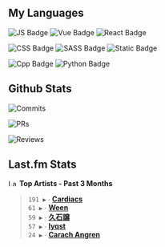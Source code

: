 ## My Languages

![JS Badge](https://img.shields.io/badge/Javascript-%2321262d?style=for-the-badge&logo=javascript&logoColor=%23F7DF1E)
![Vue Badge](https://img.shields.io/badge/Vue-%2321262d?style=for-the-badge&logo=vuedotjs&logoColor=%234FC08D)
![React Badge](https://img.shields.io/badge/React-%2321262d?style=for-the-badge&logo=react&logoColor=%2361DAFB)

![CSS Badge](https://img.shields.io/badge/CSS-%2321262d?style=for-the-badge&logo=css3&logoColor=%231572B6)
![SASS Badge](https://img.shields.io/badge/SASS-%2321262d?style=for-the-badge&logo=sass&logoColor=%23CC6699)
![Static Badge](https://img.shields.io/badge/Tailwind-%2321262d?style=for-the-badge&logo=tailwindcss&logoColor=%2306B6D4)

![Cpp Badge](https://img.shields.io/badge/C%2B%2B-%2321262d?style=for-the-badge&logo=cplusplus&logoColor=%2300599C)
![Python Badge](https://img.shields.io/badge/Python-%2321262d?style=for-the-badge&logo=python&logoColor=%233776AB)

## Github Stats

![Commits](https://img.shields.io/badge/commits%20pushed-%2321262d?style=for-the-badge&label=878&labelColor=87c4f2)

![PRs](https://img.shields.io/badge/pull%20requests%20submitted-%2321262d?style=for-the-badge&label=161&labelColor=fcabd8)

![Reviews](https://img.shields.io/badge/pull%20requests%20reviewed-%2321262d?style=for-the-badge&label=95&labelColor=ffe799)

## Last.fm Stats
<!--START_LASTFM_ARTISTS:{"period": "3month", "rows": 5}-->
<a href="https://last.fm" target="_blank"><img src="https://user-images.githubusercontent.com/17434202/215290617-e793598d-d7c9-428f-9975-156db1ba89cc.svg" alt="Last.fm Logo" width="18" height="13"/></a> **Top Artists - Past 3 Months**

> `191 ▶️` ∙ **[Cardiacs](https://www.last.fm/music/Cardiacs)**<br/>
> `61 ▶️` ∙ **[Ween](https://www.last.fm/music/Ween)**<br/>
> `59 ▶️` ∙ **[久石譲](https://www.last.fm/music/%E4%B9%85%E7%9F%B3%E8%AD%B2)**<br/>
> `57 ▶️` ∙ **[lyqst](https://www.last.fm/music/lyqst)**<br/>
> `24 ▶️` ∙ **[Carach Angren](https://www.last.fm/music/Carach+Angren)**<br/>
<!--END_LASTFM_ARTISTS-->
